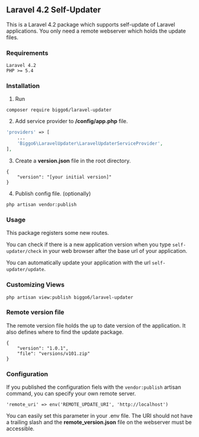 ## Laravel 4.2 Self-Updater
This is a Laravel 4.2 package which supports self-update of Laravel applications.
You only need a remote webserver which holds the update files.

### Requirements
```
Laravel 4.2
PHP >= 5.4
```

### Installation
1. Run
```
composer require biggo6/laravel-updater
```
2. Add service provider to **/config/app.php** file.
```php
'providers' => [
    ...
    'Biggo6\LaravelUpdater\LaravelUpdaterServiceProvider',
],
```
3. Create a **version.json** file in the root directory.
```
{
    "version": "[your initial version]"
}
```
4. Publish config file. (optionally)
```
php artisan vendor:publish
```

### Usage
This package registers some new routes.

You can check if there is a new application version when you type `self-updater/check`
in your web browser after the base url of your application.

You can automatically update your application with the url ``self-updater/update``.

### Customizing Views

```
php artisan view:publish biggo6/laravel-updater
```


### Remote version file
The remote version file holds the up to date version of the application. It also defines
where to find the update package.
```
{
    "version": "1.0.1",
    "file": "versions/v101.zip"
}
```

### Configuration
If you published the configuration fiels with the ``vendor:publish`` artisan command, you can
specify your own remote server.
```
'remote_uri' => env('REMOTE_UPDATE_URI', 'http://localhost')
```
You can easily set this parameter in your .env file. The URI should not have a trailing slash
and the **remote_version.json** file on the webserver must be accessible.
